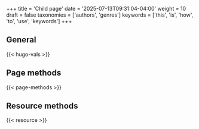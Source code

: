 +++
title = 'Child page'
date = '2025-07-13T09:31:04-04:00'
weight = 10
draft = false
taxonomies = ['authors', 'genres']
keywords = ['this', 'is', 'how', 'to', 'use', 'keywords']
+++

## General 
{{< hugo-vals >}}

## Page methods

{{< page-methods >}}

## Resource methods

{{< resource >}}